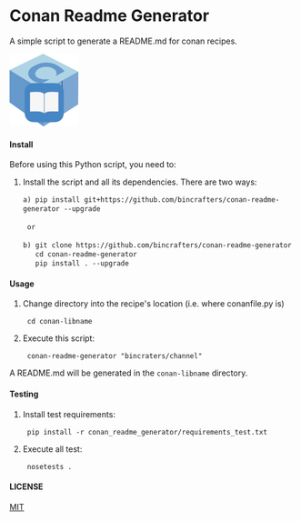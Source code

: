 # Conan Readme Generator

A simple script to generate a README.md for conan recipes.

![logo](logo.png)

#### Install

Before using this Python script, you need to:

1. Install the script and all its dependencies. There are two ways:

       a) pip install git+https://github.com/bincrafters/conan-readme-generator --upgrade

        or

       b) git clone https://github.com/bincrafters/conan-readme-generator
          cd conan-readme-generator
          pip install . --upgrade

#### Usage

1. Change directory into the recipe's location (i.e. where conanfile.py is)

        cd conan-libname

2. Execute this script:

        conan-readme-generator "bincraters/channel"


A README.md will be generated in the `conan-libname` directory.

#### Testing

1. Install test requirements:

        pip install -r conan_readme_generator/requirements_test.txt

2. Execute all test:

        nosetests .

#### LICENSE
[MIT](LICENSE)
